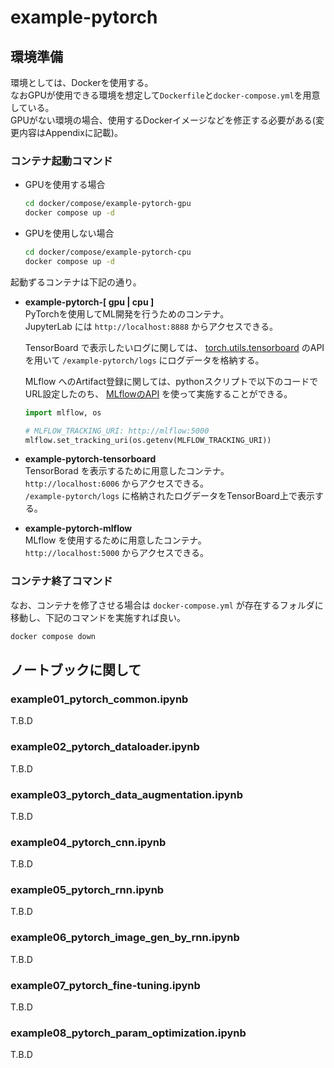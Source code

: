 # example-pytorch

## 環境準備

環境としては、Dockerを使用する。  
なおGPUが使用できる環境を想定して`Dockerfile`と`docker-compose.yml`を用意している。  
GPUがない環境の場合、使用するDockerイメージなどを修正する必要がある(変更内容はAppendixに記載)。

### コンテナ起動コマンド

- GPUを使用する場合

    ```bash
    cd docker/compose/example-pytorch-gpu
    docker compose up -d
    ```

- GPUを使用しない場合

    ```bash
    cd docker/compose/example-pytorch-cpu
    docker compose up -d
    ```

起動ずるコンテナは下記の通り。

- **example-pytorch-[ gpu | cpu ]**  
    PyTorchを使用してML開発を行うためのコンテナ。  
    JupyterLab には `http://localhost:8888` からアクセスできる。  

    TensorBoard で表示したいログに関しては、 [torch.utils.tensorboard](https://docs.pytorch.org/docs/stable/tensorboard.html) のAPIを用いて `/example-pytorch/logs` にログデータを格納する。

    MLflow へのArtifact登録に関しては、pythonスクリプトで以下のコードでURL設定したのち、 [MLflowのAPI](https://mlflow.org/docs/latest/api_reference/python_api/index.html) を使って実施することができる。　
    
    ```python
    import mlflow, os

    # MLFLOW_TRACKING_URI: http://mlflow:5000
    mlflow.set_tracking_uri(os.getenv(MLFLOW_TRACKING_URI))
    ```

- **example-pytorch-tensorboard**  
    TensorBorad を表示するために用意したコンテナ。  
    `http://localhost:6006` からアクセスできる。  
    `/example-pytorch/logs` に格納されたログデータをTensorBoard上で表示する。

- **example-pytorch-mlflow**  
    MLflow を使用するために用意したコンテナ。  
    `http://localhost:5000` からアクセスできる。  


### コンテナ終了コマンド

なお、コンテナを修了させる場合は `docker-compose.yml` が存在するフォルダに移動し、下記のコマンドを実施すれば良い。

```bash
docker compose down
```

## ノートブックに関して

### example01_pytorch_common.ipynb

T.B.D

### example02_pytorch_dataloader.ipynb

T.B.D

### example03_pytorch_data_augmentation.ipynb

T.B.D

### example04_pytorch_cnn.ipynb

T.B.D

### example05_pytorch_rnn.ipynb

T.B.D

### example06_pytorch_image_gen_by_rnn.ipynb

T.B.D

### example07_pytorch_fine-tuning.ipynb

T.B.D

### example08_pytorch_param_optimization.ipynb

T.B.D
